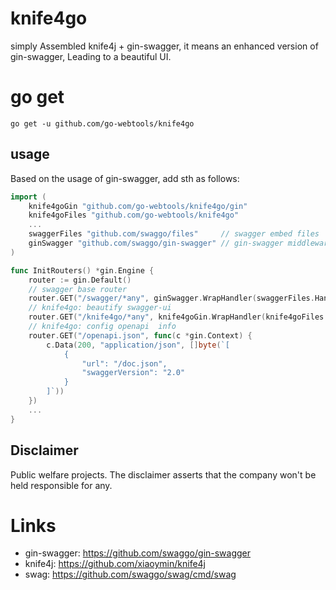 # knife4go
simply Assembled knife4j + gin-swagger, it means an enhanced version of gin-swagger, Leading  to a beautiful UI.

# go get
`go get -u github.com/go-webtools/knife4go`

## usage
Based on the usage of gin-swagger, add sth as follows:
```go
import (
	knife4goGin "github.com/go-webtools/knife4go/gin"
	knife4goFiles "github.com/go-webtools/knife4go"
    ...
	swaggerFiles "github.com/swaggo/files"     // swagger embed files
	ginSwagger "github.com/swaggo/gin-swagger" // gin-swagger middleware
)

func InitRouters() *gin.Engine {
    router := gin.Default()
	// swagger base router
	router.GET("/swagger/*any", ginSwagger.WrapHandler(swaggerFiles.Handler))
	// knife4go: beautify swagger-ui
	router.GET("/knife4go/*any", knife4goGin.WrapHandler(knife4goFiles.Handler))
	// knife4go: config openapi  info
	router.GET("/openapi.json", func(c *gin.Context) {
		c.Data(200, "application/json", []byte(`[
			{
				"url": "/doc.json",
				"swaggerVersion": "2.0"
			}
		]`))
	})
    ...
}
```

## Disclaimer
Public welfare projects.
The disclaimer asserts that the company won't be held responsible for any.

# Links
- gin-swagger: https://github.com/swaggo/gin-swagger
- knife4j: https://github.com/xiaoymin/knife4j
- swag: https://github.com/swaggo/swag/cmd/swag